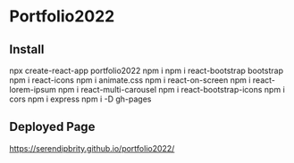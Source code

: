 # Portfolio2022

## Install
npx create-react-app portfolio2022
npm i
npm i react-bootstrap bootstrap
npm i react-icons
npm i animate.css
npm i react-on-screen
npm i react-lorem-ipsum
npm i react-multi-carousel
npm i react-bootstrap-icons
npm i cors
npm i express
npm i -D gh-pages

## Deployed Page
https://serendipbrity.github.io/portfolio2022/
